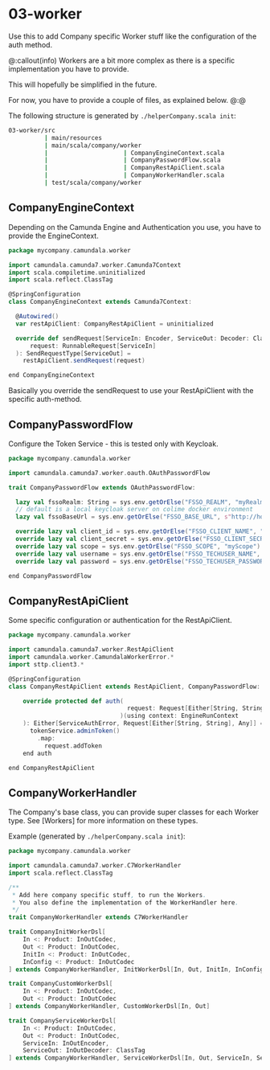 # 03-worker
Use this to add Company specific Worker stuff like the configuration of the auth method.

@:callout(info)
Workers are a bit more complex as there is a specific implementation you have to provide.

This will hopefully be simplified in the future.

For now, you have to provide a couple of files, as explained below.
@:@

The following structure is generated by `./helperCompany.scala init`:

```bash
03-worker/src
          | main/resources
          | main/scala/company/worker
          |                     | CompanyEngineContext.scala 
          |                     | CompanyPasswordFlow.scala         
          |                     | CompanyRestApiClient.scala         
          |                     | CompanyWorkerHandler.scala         
          | test/scala/company/worker       
```

## CompanyEngineContext
Depending on the Camunda Engine and Authentication you use, you have to provide the EngineContext.

```scala
package mycompany.camundala.worker

import camundala.camunda7.worker.Camunda7Context
import scala.compiletime.uninitialized
import scala.reflect.ClassTag

@SpringConfiguration
class CompanyEngineContext extends Camunda7Context:

  @Autowired()
  var restApiClient: CompanyRestApiClient = uninitialized

  override def sendRequest[ServiceIn: Encoder, ServiceOut: Decoder: ClassTag](
      request: RunnableRequest[ServiceIn]
  ): SendRequestType[ServiceOut] =
    restApiClient.sendRequest(request)

end CompanyEngineContext
```
Basically you override the sendRequest to use your RestApiClient with the specific auth-method.

## CompanyPasswordFlow
Configure the Token Service - this is tested only with Keycloak.

```scala
package mycompany.camundala.worker

import camundala.camunda7.worker.oauth.OAuthPasswordFlow

trait CompanyPasswordFlow extends OAuthPasswordFlow:

  lazy val fssoRealm: String = sys.env.getOrElse("FSSO_REALM", "myRealm")
  // default is a local keycloak server on colime docker environment
  lazy val fssoBaseUrl = sys.env.getOrElse("FSSO_BASE_URL", s"http://host.lima.internal:8090")

  override lazy val client_id = sys.env.getOrElse("FSSO_CLIENT_NAME", "myClientKey")
  override lazy val client_secret = sys.env.getOrElse("FSSO_CLIENT_SECRET", "myClientSecret")
  override lazy val scope = sys.env.getOrElse("FSSO_SCOPE", "myScope")
  override lazy val username = sys.env.getOrElse("FSSO_TECHUSER_NAME", "myTechUser")
  override lazy val password = sys.env.getOrElse("FSSO_TECHUSER_PASSWORD", "myTechUserPassword")

end CompanyPasswordFlow
```
## CompanyRestApiClient
Some specific configuration or authentication for the RestApiClient.

```scala
package mycompany.camundala.worker

import camundala.camunda7.worker.RestApiClient
import camundala.worker.CamundalaWorkerError.*
import sttp.client3.*

@SpringConfiguration
class CompanyRestApiClient extends RestApiClient, CompanyPasswordFlow:

    override protected def auth(
                                 request: Request[Either[String, String], Any]
                               )(using context: EngineRunContext
    ): Either[ServiceAuthError, Request[Either[String, String], Any]] =
      tokenService.adminToken()
        .map:
          request.addToken
    end auth

end CompanyRestApiClient
```
## CompanyWorkerHandler

The Company's base class, you can provide super classes for each Worker type.
See [Workers] for more information on these types.

Example (generated by `./helperCompany.scala init`):

```scala
package mycompany.camundala.worker

import camundala.camunda7.worker.C7WorkerHandler
import scala.reflect.ClassTag

/**
 * Add here company specific stuff, to run the Workers.
 * You also define the implementation of the WorkerHandler here.
 */
trait CompanyWorkerHandler extends C7WorkerHandler

trait CompanyInitWorkerDsl[
    In <: Product: InOutCodec,
    Out <: Product: InOutCodec,
    InitIn <: Product: InOutCodec,
    InConfig <: Product: InOutCodec
] extends CompanyWorkerHandler, InitWorkerDsl[In, Out, InitIn, InConfig]

trait CompanyCustomWorkerDsl[
    In <: Product: InOutCodec,
    Out <: Product: InOutCodec
] extends CompanyWorkerHandler, CustomWorkerDsl[In, Out]

trait CompanyServiceWorkerDsl[
    In <: Product: InOutCodec,
    Out <: Product: InOutCodec,
    ServiceIn: InOutEncoder,
    ServiceOut: InOutDecoder: ClassTag
] extends CompanyWorkerHandler, ServiceWorkerDsl[In, Out, ServiceIn, ServiceOut]
```